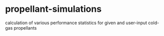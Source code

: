 # propellant-simulations
calculation of various performance statistics for given and user-input cold-gas propellants
